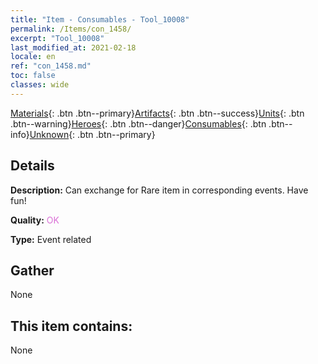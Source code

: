 ```yaml
---
title: "Item - Consumables - Tool_10008"
permalink: /Items/con_1458/
excerpt: "Tool_10008"
last_modified_at: 2021-02-18
locale: en
ref: "con_1458.md"
toc: false
classes: wide
---
```

 [Materials](/Items/){: .btn .btn--primary}[Artifacts](/Items/Artifacts/){: .btn .btn--success}[Units](/Items/Units/){: .btn .btn--warning}[Heroes](/Items/Heroes/){: .btn .btn--danger}[Consumables](/Items/Consumables/){: .btn .btn--info}[Unknown](/Items/Unknown/){: .btn .btn--primary}

## Details
 **Description:** Can exchange for Rare item in corresponding events. Have fun!

 **Quality:** <span style="color: #DA70D6">OK</span>

 **Type:** Event related

## Gather

  None

## This item contains:

  None

